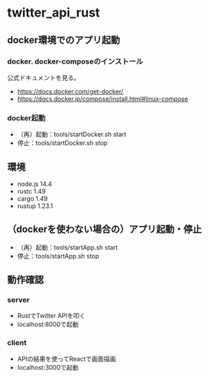# twitter_api_rust

## docker環境でのアプリ起動
### docker. docker-composeのインストール
公式ドキュメントを見る。
- https://docs.docker.com/get-docker/
- https://docs.docker.jp/compose/install.html#linux-compose

### docker起動
- （再）起動：tools/startDocker.sh start
- 停止：tools/startDocker.sh stop

## 環境
- node.js 14.4
- rustc 1.49
- cargo 1.49
- rustup 1.23.1

## （dockerを使わない場合の）アプリ起動・停止
- （再）起動：tools/startApp.sh start
- 停止：tools/startApp.sh stop

## 動作確認
### server
- RustでTwitter APIを叩く
- localhost:8000で起動

### client
- APIの結果を使ってReactで画面描画
- localhost:3000で起動
